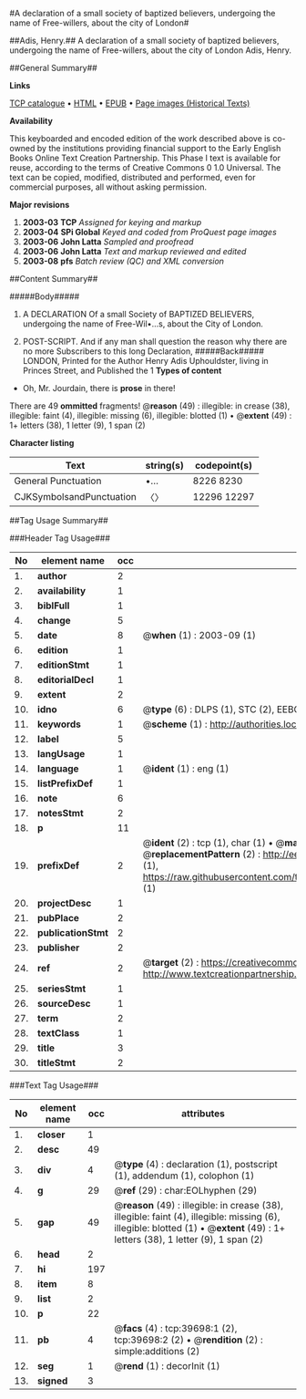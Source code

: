 #A declaration of a small society of baptized believers, undergoing the name of Free-willers, about the city of London#

##Adis, Henry.##
A declaration of a small society of baptized believers, undergoing the name of Free-willers, about the city of London
Adis, Henry.

##General Summary##

**Links**

[TCP catalogue](http://www.ota.ox.ac.uk/tcp/)  • 
[HTML](http://tei.it.ox.ac.uk/tcp/Texts-HTML/free/A26/A26409.html)  • 
[EPUB](http://tei.it.ox.ac.uk/tcp/Texts-EPUB/free/A26/A26409.epub) • 
[Page images (Historical Texts)](https://data.historicaltexts.jisc.ac.uk/view?pubId=eebo-99835045e&pageId=eebo-99835045e-39698-1)

**Availability**

This keyboarded and encoded edition of the
	       work described above is co-owned by the institutions
	       providing financial support to the Early English Books
	       Online Text Creation Partnership. This Phase I text is
	       available for reuse, according to the terms of Creative
	       Commons 0 1.0 Universal. The text can be copied,
	       modified, distributed and performed, even for
	       commercial purposes, all without asking permission.

**Major revisions**

1. __2003-03__ __TCP__ *Assigned for keying and markup*
1. __2003-04__ __SPi Global__ *Keyed and coded from ProQuest page images*
1. __2003-06__ __John Latta__ *Sampled and proofread*
1. __2003-06__ __John Latta__ *Text and markup reviewed and edited*
1. __2003-08__ __pfs__ *Batch review (QC) and XML conversion*

##Content Summary##

#####Body#####

1. A DECLARATION Of a small Society of BAPTIZED BELIEVERS, undergoing the name of Free-Wil•…s, about the City of London.

1. POST-SCRIPT.
And if any man shall question the reason why there are no more Subscribers to this long Declaration,
#####Back#####
LONDON, Printed for the Author Henry Adis Uphouldster, living in Princes Street, and Published the 1
**Types of content**

  * Oh, Mr. Jourdain, there is **prose** in there!

There are 49 **ommitted** fragments! 
 @__reason__ (49) : illegible: in crease (38), illegible: faint (4), illegible: missing (6), illegible: blotted (1)  •  @__extent__ (49) : 1+ letters (38), 1 letter (9), 1 span (2)

**Character listing**


|Text|string(s)|codepoint(s)|
|---|---|---|
|General Punctuation|•…|8226 8230|
|CJKSymbolsandPunctuation|〈〉|12296 12297|

##Tag Usage Summary##

###Header Tag Usage###

|No|element name|occ|attributes|
|---|---|---|---|
|1.|__author__|2||
|2.|__availability__|1||
|3.|__biblFull__|1||
|4.|__change__|5||
|5.|__date__|8| @__when__ (1) : 2003-09 (1)|
|6.|__edition__|1||
|7.|__editionStmt__|1||
|8.|__editorialDecl__|1||
|9.|__extent__|2||
|10.|__idno__|6| @__type__ (6) : DLPS (1), STC (2), EEBO-CITATION (1), PROQUEST (1), VID (1)|
|11.|__keywords__|1| @__scheme__ (1) : http://authorities.loc.gov/ (1)|
|12.|__label__|5||
|13.|__langUsage__|1||
|14.|__language__|1| @__ident__ (1) : eng (1)|
|15.|__listPrefixDef__|1||
|16.|__note__|6||
|17.|__notesStmt__|2||
|18.|__p__|11||
|19.|__prefixDef__|2| @__ident__ (2) : tcp (1), char (1)  •  @__matchPattern__ (2) : ([0-9\-]+):([0-9IVX]+) (1), (.+) (1)  •  @__replacementPattern__ (2) : http://eebo.chadwyck.com/downloadtiff?vid=$1&page=$2 (1), https://raw.githubusercontent.com/textcreationpartnership/Texts/master/tcpchars.xml#$1 (1)|
|20.|__projectDesc__|1||
|21.|__pubPlace__|2||
|22.|__publicationStmt__|2||
|23.|__publisher__|2||
|24.|__ref__|2| @__target__ (2) : https://creativecommons.org/publicdomain/zero/1.0/ (1), http://www.textcreationpartnership.org/docs/. (1)|
|25.|__seriesStmt__|1||
|26.|__sourceDesc__|1||
|27.|__term__|2||
|28.|__textClass__|1||
|29.|__title__|3||
|30.|__titleStmt__|2||


###Text Tag Usage###

|No|element name|occ|attributes|
|---|---|---|---|
|1.|__closer__|1||
|2.|__desc__|49||
|3.|__div__|4| @__type__ (4) : declaration (1), postscript (1), addendum (1), colophon (1)|
|4.|__g__|29| @__ref__ (29) : char:EOLhyphen (29)|
|5.|__gap__|49| @__reason__ (49) : illegible: in crease (38), illegible: faint (4), illegible: missing (6), illegible: blotted (1)  •  @__extent__ (49) : 1+ letters (38), 1 letter (9), 1 span (2)|
|6.|__head__|2||
|7.|__hi__|197||
|8.|__item__|8||
|9.|__list__|2||
|10.|__p__|22||
|11.|__pb__|4| @__facs__ (4) : tcp:39698:1 (2), tcp:39698:2 (2)  •  @__rendition__ (2) : simple:additions (2)|
|12.|__seg__|1| @__rend__ (1) : decorInit (1)|
|13.|__signed__|3||
